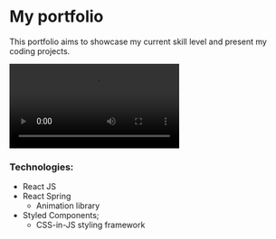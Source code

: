 # My portfolio

This portfolio aims to showcase my current skill level and present my coding projects.

![portfolio](./src/assets/portfolio.mp4)

### Technologies:

- React JS
- React Spring
  - Animation library
- Styled Components;
  - CSS-in-JS styling framework
